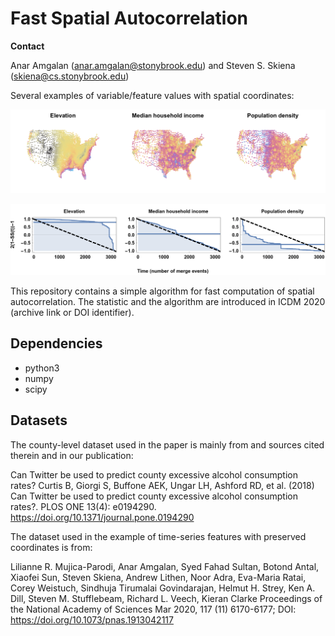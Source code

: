 # Fast Spatial Autocorrelation

**Contact**

Anar Amgalan (anar.amgalan@stonybrook.edu) and Steven S. Skiena (skiena@cs.stonybrook.edu)

Several examples of variable/feature values with spatial coordinates:

![County variables](plot-pub-75_spatial_county_coordinates_3D_Mollweide_3-variables.png)

![The trace of within-cluster squared deviations](plot-pub-75-15_spatial_skiena_trace_3-panel_lin-trans.png)

This repository contains a simple algorithm for fast computation of spatial autocorrelation. 
The statistic and the algorithm are introduced in ICDM 2020 (archive link or DOI identifier). 


## Dependencies


* python3 
* numpy 
* scipy 


## Datasets


The county-level dataset used in the paper is mainly from and sources cited therein and in our publication:

Can Twitter be used to predict county excessive alcohol consumption rates?
Curtis B, Giorgi S, Buffone AEK, Ungar LH, Ashford RD, et al. (2018) 
Can Twitter be used to predict county excessive alcohol consumption rates?. 
PLOS ONE 13(4): e0194290. https://doi.org/10.1371/journal.pone.0194290

The dataset used in the example of time-series features with preserved coordinates is from:

Lilianne R. Mujica-Parodi, Anar Amgalan, Syed Fahad Sultan, Botond Antal, Xiaofei Sun, Steven Skiena, Andrew Lithen, Noor Adra, Eva-Maria Ratai, Corey Weistuch, Sindhuja Tirumalai Govindarajan, Helmut H. Strey, Ken A. Dill, Steven M. Stufflebeam, Richard L. Veech, Kieran Clarke
Proceedings of the National Academy of Sciences Mar 2020, 117 (11) 6170-6177; DOI: https://doi.org/10.1073/pnas.1913042117 
